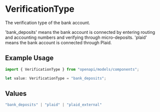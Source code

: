 # VerificationType

The verification type of the bank account.

'bank_deposits' means the bank account is connected by entering routing and accounting numbers and verifying through micro-deposits.
'plaid' means the bank account is connected through Plaid.

## Example Usage

```typescript
import { VerificationType } from "openapi/models/components";

let value: VerificationType = "bank_deposits";
```

## Values

```typescript
"bank_deposits" | "plaid" | "plaid_external"
```